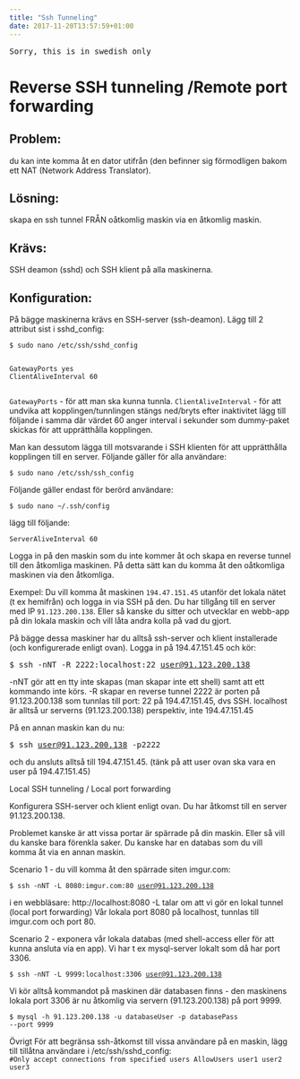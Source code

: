```yaml
---
title: "Ssh Tunneling"
date: 2017-11-20T13:57:59+01:00
---
```


<pre>Sorry, this is in swedish only</pre>

# Reverse SSH tunneling /Remote port forwarding

## Problem:
du kan inte komma åt en dator utifrån (den befinner sig förmodligen bakom ett NAT (Network Address Translator).

## Lösning:
skapa en ssh tunnel FRÅN oåtkomlig maskin via en åtkomlig maskin.

## Krävs:
SSH deamon (sshd) och SSH klient på alla maskinerna.

## Konfiguration:
På bägge maskinerna krävs en SSH-server (ssh-deamon).
Lägg till 2 attribut sist i sshd_config:

<code>$ sudo nano /etc/ssh/sshd_config</code>

<pre><code class="bash">
GatewayPorts yes 
ClientAliveInterval 60

</code></pre>

<code>GatewayPorts</code> - för att man ska kunna tunnla.
<code>ClientAliveInterval</code> - för att undvika att kopplingen/tunnlingen stängs ned/bryts efter inaktivitet lägg till följande i samma 
där värdet 60 anger interval i sekunder som dummy-paket skickas för att upprätthålla kopplingen.


Man kan dessutom lägga till motsvarande i SSH klienten för att upprätthålla kopplingen till en server.
Följande gäller för alla användare:

<code>$ sudo nano /etc/ssh/ssh_config</code>

Följande gäller endast för berörd användare:

<code>$ sudo nano ~/.ssh/config</code>

lägg till följande:

<code>ServerAliveInterval 60</code>


Logga in på den maskin som du inte kommer åt och skapa en reverse tunnel till den åtkomliga maskinen.
På detta sätt kan du komma åt den oåtkomliga maskinen via den åtkomliga.

Exempel:
Du vill komma åt maskinen <code>194.47.151.45</code> utanför det lokala nätet (t ex hemifrån) och logga in via SSH på den.
Du har tillgång till en server med IP <code>91.123.200.138</code>.
Eller så kanske du sitter och utvecklar en webb-app på din lokala maskin och vill låta andra kolla på vad du gjort.

På bägge dessa maskiner har du alltså ssh-server och klient installerade (och konfigurerade enligt ovan).
Logga in på 194.47.151.45 och kör:

<kbd>$ ssh -nNT -R 2222:localhost:22 user@91.123.200.138</kbd>

-nNT gör att en tty inte skapas (man skapar inte ett shell) samt att ett kommando inte körs.
-R skapar en reverse tunnel
2222 är porten på 91.123.200.138 som tunnlas till port:
22 på 194.47.151.45, dvs SSH.
localhost är alltså ur serverns (91.123.200.138) perspektiv, inte 194.47.151.45

På en annan maskin kan du nu:

<kbd>$ ssh user@91.123.200.138 -p2222</kbd>

och du ansluts alltså till 194.47.151.45.
(tänk på att user ovan ska vara en user på 194.47.151.45)


Local SSH tunneling / Local port forwarding

Konfigurera SSH-server och klient enligt ovan.
Du har åtkomst till en server 91.123.200.138.

Problemet kanske är att vissa portar är spärrade på din maskin. Eller så vill du kanske bara förenkla saker.
Du kanske har en databas som du vill komma åt via en annan maskin.

Scenario 1 - du vill komma åt den spärrade siten imgur.com:

<code>$ ssh -nNT -L 8080:imgur.com:80 user@91.123.200.138</code>

i en webbläsare: http://localhost:8080
-L talar om att vi gör en lokal tunnel (local port forwarding)
Vår lokala port 8080 på localhost, tunnlas till imgur.com och port 80.

Scenario 2 - exponera vår lokala databas (med shell-access eller för att kunna ansluta via en app). Vi har t ex mysql-server lokalt som då har port 3306.

<code>$ ssh -nNT -L 9999:localhost:3306 user@91.123.200.138</code>

Vi kör alltså kommandot på maskinen där databasen finns - den maskinens lokala port 3306 är nu åtkomlig via servern (91.123.200.138) på port 9999.

<code>$ mysql -h 91.123.200.138 -u databaseUser -p databasePass --port 9999</code>


Övrigt
För att begränsa ssh-åtkomst till vissa användare på en maskin, lägg till tillåtna användare i /etc/ssh/sshd_config:
<code>
#Only accept connections from specified users
AllowUsers user1 user2 user3
</code>
